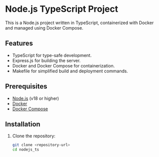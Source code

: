 # Node.js TypeScript Project

This is a Node.js project written in TypeScript, containerized with Docker and managed using Docker Compose.

## Features
- TypeScript for type-safe development.
- Express.js for building the server.
- Docker and Docker Compose for containerization.
- Makefile for simplified build and deployment commands.

## Prerequisites
- [Node.js](https://nodejs.org/) (v18 or higher)
- [Docker](https://www.docker.com/)
- [Docker Compose](https://docs.docker.com/compose/)

## Installation
1. Clone the repository:
   ```bash
   git clone <repository-url>
   cd nodejs_ts